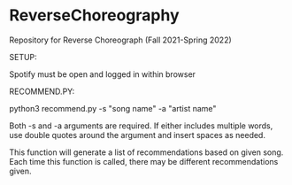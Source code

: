 # ReverseChoreography
Repository for Reverse Choreograph (Fall 2021-Spring 2022)

SETUP: 

Spotify must be open and logged in within browser

RECOMMEND.PY:

python3 recommend.py -s "song name" -a "artist name"

Both -s and -a arguments are required. If either includes
multiple words, use double quotes around the argument and
insert spaces as needed.

This function will generate a list of recommendations 
based on given song. Each time this function is called, 
there may be different recommendations given.
